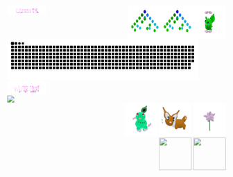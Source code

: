 


 <img align="left" src="./assets/commits.svg" width="90px" height="20px" /> 
     <img  align="right" src="./assets/grimLeaper.gif" width="75px" height="75px"/> 
       <img  align="right"  src="./assets/binaryTree.gif" width="75px" height="75px"/>
         <img  align="right"  src="./assets/binaryTree.gif" width="75px" height="75px"/>

  <div align="left" width="50%"> <a href=#><img src="contributions.svg" width="440px" height="96px"></a>  </div>
 <div align="left" width="50%">  <img src="./assets/visitorCount.svg" width="90px" height="30px"/> </div>
<div align="left" width="50%">  <img src="https://profile-counter.glitch.me/mollybeach/count.svg" /></div>


 
  


   <div align="right" width="50%">
      <img src="./assets/chikorita.gif" width="75px" height="75px"/>
      <img src="./assets/eevee.gif" width="75px" height="75px"/>
      <img src="./assets/flower.gif" width="75px" height="75px"/>
    </div>
    <div align="right" width="50%"> 
      <img src="./assets/fidgetToy.gif" width="75px" height="75px"/>
      <img src="./assets/rgbToVec3Colors.gif" width="75px" height="75px"/>
   </div>





